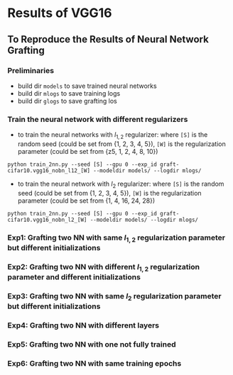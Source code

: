 # Results of VGG16

## To Reproduce the Results of Neural Network Grafting

### Preliminaries

- build dir `models` to save trained neural networks
- build dir `mlogs` to save training logs
- build dir `glogs` to save grafting los

### Train the neural network with different regularizers

- to train the neural networks with $l_{1,2}$ regularizer: where `[S]` is the random seed (could be set from {1, 2, 3, 4, 5}), `[W]` is the regularization parameter (could be set from {z5, 1, 2, 4, 8, 10})

```
python train_2nn.py --seed [S] --gpu 0 --exp_id graft-cifar10.vgg16_nobn_l12_[W] --modeldir models/ --logdir mlogs/
```

- to train the neural network with $l_{2}$ regularizer: where `[S]` is the random seed (could be set from {1, 2, 3, 4, 5}), `[W]` is the regularization parameter (could be set from {1, 4, 16, 24, 28})

```
python train_2nn.py --seed [S] --gpu 0 --exp_id graft-cifar10.vgg16_nobn_l2_[W] --modeldir models/ --logdir mlogs/
```

### Exp1: Grafting two NN with same $l_{1,2}$ regularization parameter but different initializations

### Exp2: Grafting two NN with different $l_{1,2}$ regularization parameter and different initializations

### Exp3: Grafting two NN with same $l_{2}$ regularization parameter but different initializations

### Exp4: Grafting two NN with different layers

### Exp5: Grafting two NN with one not fully trained

### Exp6: Grafting two NN with same training epochs

